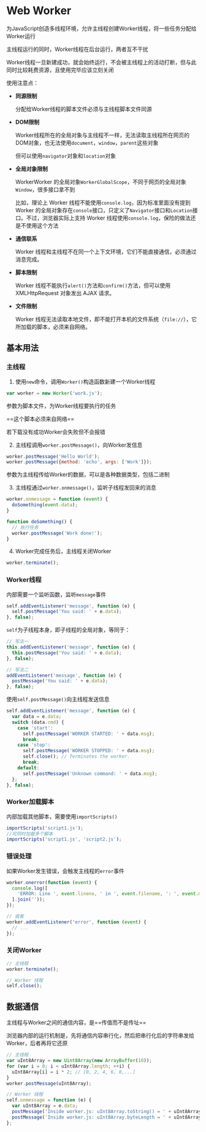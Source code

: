 # Web Worker

为JavaScript创造多线程环境，允许主线程创建Worker线程，将一些任务分配给Worker运行

主线程运行的同时，Worker线程在后台运行，两者互不干扰

Worker线程一旦新建成功，就会始终运行，不会被主线程上的活动打断，但与此同时比较耗费资源，且使用完毕应该立刻关闭

使用注意点：

+ **同源限制**

  分配给Worker线程的脚本文件必须与主线程脚本文件同源

+ **DOM限制**

  Worker线程所在的全局对象与主线程不一样，无法读取主线程所在网页的DOM对象，也无法使用`document`，`window`，`parent`这些对象

  但可以使用`navigator`对象和`location`对象

+ **全局对象限制**

  WorkerWorker 的全局对象`WorkerGlobalScope`，不同于网页的全局对象`Window`，很多接口拿不到

  比如，理论上 Worker 线程不能使用`console.log`，因为标准里面没有提到 Worker 的全局对象存在`console`接口，只定义了`Navigator`接口和`Location`接口。不过，浏览器实际上支持 Worker 线程使用`console.log`，保险的做法还是不使用这个方法

+ **通信联系**

  Worker 线程和主线程不在同一个上下文环境，它们不能直接通信，必须通过消息完成。

+ **脚本限制**

  Worker 线程不能执行`alert()`方法和`confirm()`方法，但可以使用 XMLHttpRequest 对象发出 AJAX 请求。

+ **文件限制**

  Worker 线程无法读取本地文件，即不能打开本机的文件系统（`file://`），它所加载的脚本，必须来自网络。

## 基本用法

### 主线程

1. 使用`new`命令，调用`Worker()`构造函数新建一个Worker线程

```javascript
var worker = new Worker('work.js');
```

参数为脚本文件，为Worker线程要执行的任务

==这个脚本必须来自网络==

若下载没有成功Worker会失败但不会报错

2. 主线程调用`worker.postMessage()`，向Worker发信息

```javascript
worker.postMessage('Hello World');
worker.postMessage({method: 'echo', args: ['Work']});
```

参数为主线程传给Worker的数据，可以是各种数据类型，包括二进制

3. 主线程通过`worker.onmessage()`，监听子线程发回来的消息

```javascript
worker.onmessage = function (event) {
  doSomething(event.data);
}

function doSomething() {
  // 执行任务
  worker.postMessage('Work done!');
}
```

4. Worker完成任务后，主线程关闭Worker

```javascript
worker.terminate();
```

### Worker线程

内部需要一个监听函数，监听`message`事件

```javascript
self.addEventListener('message', function (e) {
  self.postMessage('You said: ' + e.data);
}, false);
```

`self`为子线程本身，即子线程的全局对象，等同于：

```javascript
// 写法一
this.addEventListener('message', function (e) {
  this.postMessage('You said: ' + e.data);
}, false);

// 写法二
addEventListener('message', function (e) {
  postMessage('You said: ' + e.data);
}, false);
```

使用`self.postMessage()`向主线程发送信息

```javascript
self.addEventListener('message', function (e) {
  var data = e.data;
  switch (data.cmd) {
    case 'start':
      self.postMessage('WORKER STARTED: ' + data.msg);
      break;
    case 'stop':
      self.postMessage('WORKER STOPPED: ' + data.msg);
      self.close(); // Terminates the worker.
      break;
    default:
      self.postMessage('Unknown command: ' + data.msg);
  };
}, false);
```

### Worker加载脚本

内部加载其他脚本，需要使用`importScripts()`

```javascript
importScripts('script1.js');
//可同时加载多个脚本
importScripts('script1.js', 'script2.js');
```

### 错误处理

如果Worker发生错误，会触发主线程的`error`事件

```javascript
worker.onerror(function (event) {
  console.log([
    'ERROR: Line ', event.lineno, ' in ', event.filename, ': ', event.message
  ].join(''));
});

// 或者
worker.addEventListener('error', function (event) {
  // ...
});
```

### 关闭Worker

```javascript
// 主线程
worker.terminate();

// Worker 线程
self.close();
```

## 数据通信

主线程与Worker之间的通信内容，是==传值而不是传址==

浏览器内部的运行机制是，先将通信内容串行化，然后把串行化后的字符串发给 Worker，后者再将它还原

```javascript
// 主线程
var uInt8Array = new Uint8Array(new ArrayBuffer(10));
for (var i = 0; i < uInt8Array.length; ++i) {
  uInt8Array[i] = i * 2; // [0, 2, 4, 6, 8,...]
}
worker.postMessage(uInt8Array);

// Worker 线程
self.onmessage = function (e) {
  var uInt8Array = e.data;
  postMessage('Inside worker.js: uInt8Array.toString() = ' + uInt8Array.toString());
  postMessage('Inside worker.js: uInt8Array.byteLength = ' + uInt8Array.byteLength);
};
```



























